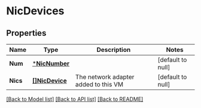 # NicDevices

## Properties
Name | Type | Description | Notes
------------ | ------------- | ------------- | -------------
**Num** | [***NicNumber**](NICNumber.md) |  | [default to null]
**Nics** | [**[]NicDevice**](NICDevice.md) | The network adapter added to this VM | [default to null]

[[Back to Model list]](README.md#documentation-for-models) [[Back to API list]](README.md#documentation-for-api-endpoints) [[Back to README]](README.md)


